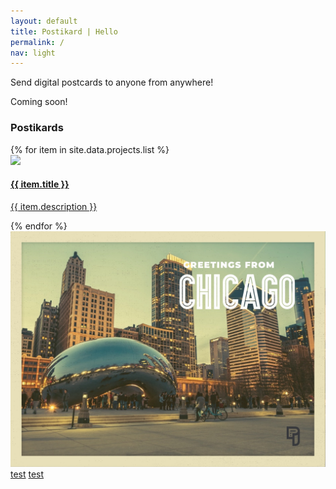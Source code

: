 ```yaml
---
layout: default
title: Postikard | Hello
permalink: /
nav: light
---
```


<section class="home-hero">
  <div class="pw-container">
    <div class="home-hero-content">
      <p>Send digital postcards to anyone from anywhere!</p>
      <p></p>
      <p></p>
      <span class="white-text">Coming soon!</span>
      <!-- <a class="btn-lrg btn-lrg-dark" href="{{ "/contact/" | relative_url }}">Contact us</a>-->
    </div>
  </div>
</section>

<section class="home-projects">
  <div class="pw-container">
    <h3><a name="projects"></a>Postikards</h3>
    <div class="home-projects-list">
      {% for item in site.data.projects.list %}
      <div class="home-project">
        <a href="{{ item.url }}" alt="{{ item.title }}" data.lightbox="postcards">
          <img class="home-project-thumbnail" src="{{ item.thumbnail }}" />
          <h4 class="home-project-title">{{ item.title }}</h4>
          <p class="home-project-description">{{ item.description }}</p>
        </a>
      </div>
      {% endfor %}
    </div>
  </div>
  <a href="/assets/images/project-thumbnails/chicago.jpg" data-lightbox="image-1"><img class="home-project-title" src="/assets/images/project-thumbnails/chicago.jpg" /></a>
  <a href="/assets/images/project-thumbnails/utah.jpg" data-lightbox="image-1">test</a>
  <a href="/assets/images/project-thumbnails/antarctica.jpg" data-lightbox="image-1">test</a>
</section>
